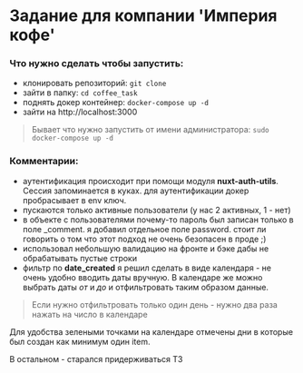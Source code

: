 # Задание для компании 'Империя кофе'

### Что нужно сделать чтобы запустить:

- клонировать репозиторий:
  `git clone`
- зайти в папку:
  `cd coffee_task`
- поднять докер контейнер:
  `docker-compose up -d`
- зайти на http://localhost:3000

> Бывает что нужно запустить от имени администратора:
> `sudo docker-compose up -d`

### Комментарии:

- аутентификация происходит при помощи модуля **nuxt-auth-utils**. Сессия запоминается в куках. для аутентификации докер пробрасывает в env ключ.
- пускаются только активные пользователи (у нас 2 активных, 1 - нет)
- в объекте с пользователями почему-то пароль был записан только в поле \_comment. я добавил отдельное поле password. стоит ли говорить о том что этот подход не очень безопасен в проде ;)
- использовал небольшую валидацию на фронте и бэке дабы не обрабатывать пустые строки
- фильтр по **date_created** я решил сделать в виде календаря - не очень удобно вводить даты вручную. В календаре же можно выбрать даты _от_ и _до_ и отфильтровать таким образом данные.

> Если нужно отфильтровать только один день - нужно два раза нажать на число в календаре

Для удобства зелеными точками на календаре отмечены дни в которые был создан как минимум один item.

В остальном - старался придерживаться ТЗ
